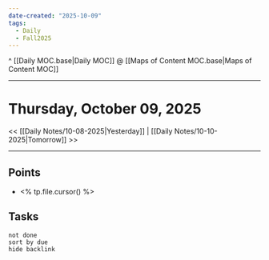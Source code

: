 ```yaml
---
date-created: "2025-10-09"
tags:
  - Daily
  - Fall2025
---
```

^ [[Daily MOC.base|Daily MOC]]
@ [[Maps of Content MOC.base|Maps of Content MOC]]

---
# Thursday, October 09, 2025
<< [[Daily Notes/10-08-2025|Yesterday]] | [[Daily Notes/10-10-2025|Tomorrow]] >>

---
## Points
- <% tp.file.cursor() %>

## Tasks
```tasks
not done
sort by due
hide backlink
```
